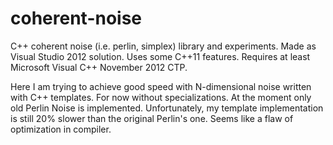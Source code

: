coherent-noise
==============

C++ coherent noise (i.e. perlin, simplex) library and experiments.
Made as Visual Studio 2012 solution. Uses some C++11 features. Requires at least Microsoft Visual C++ November 2012 CTP.

Here I am trying to achieve good speed with N-dimensional noise written with C++ templates. For now without specializations.
At the moment only old Perlin Noise is implemented. Unfortunately, my template implementation is still 20% slower than the original Perlin's one. Seems like a flaw of optimization in compiler.

